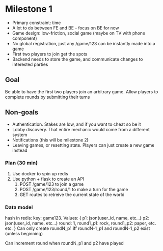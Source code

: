 # Milestone 1

- Primary constraint: time
- A lot to do between FE and BE - focus on BE for now
- Game design: low-friction, social game (maybe on TV with phone component)
- No global registration, just any /game/123 can be instantly made into a game
- First two players to join get the spots
- Backend needs to store the game, and communicate changes to interested parties

## Goal

Be able to have the first two players join an arbitrary game.
Allow players to complete rounds by submitting their turns

## Non-goals

- Authentication. Stakes are low, and if you want to cheat so be it
- Lobby discovery. That entire mechanic would come from a different system
- Notifications (this will be milestone 2)
- Leaving games, or resetting state. Players can just create a new game instead

### Plan (30 min)

1. Use docker to spin up redis
1. Use python + flask to create an API
   1. POST /game/123 to join a game
   1. POST /game/123/round/1 to make a turn for the game
   1. GET routes to retreive the current state of the world

### Data model

hash in redis:
key: game123.
Values: {
p1: json(user_id, name, etc...)
p2: json(user_id, name, etc...)
round: 1,
round1_p1: rock,
round1_p2: paper,
etc. etc.
}
Can only create roundN_p1 iff roundN-1_p1 and roundN-1_p2 exist (unless beginning)

Can increment round when roundN_p1 and p2 have played
